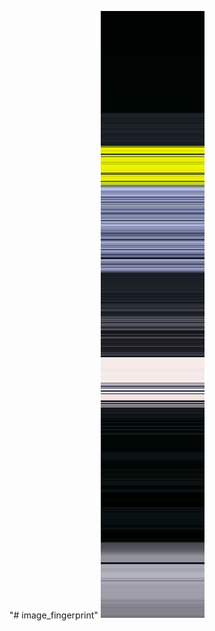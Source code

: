 "# image_fingerprint" 
![a](https://github.com/GuilhermeRinaldi/image_fingerprint/blob/main/python/out.png)
